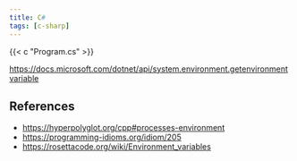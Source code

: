```yaml
---
title: C#
tags: [c-sharp]
---
```


{{< c "Program.cs" >}}

<https://docs.microsoft.com/dotnet/api/system.environment.getenvironmentvariable>

## References

- <https://hyperpolyglot.org/cpp#processes-environment>
- <https://programming-idioms.org/idiom/205>
- <https://rosettacode.org/wiki/Environment_variables>
